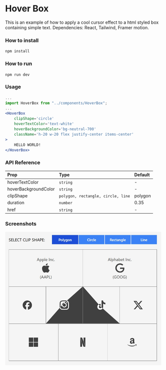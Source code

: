 # Hover Box

This is an example of how to apply a cool cursor effect to a html styled box containing simple text. Dependencies: React, Tailwind, Framer motion.

### How to install

```console
npm install
```

### How to run

```console
npm run dev
```

### Usage

```jsx
...
import HoverBox from "../components/HoverBox";
...
<HoverBox
    clipShape='circle'
    hoverTextColor='text-white'
    hoverBackgroundColor='bg-neutral-700'
    className='h-20 w-20 flex justify-center items-center'
>
    HELLO WORLD!
</HoverBox>
```

### API Reference

| Prop                 | Type                               | Default |
| :------------------- | :--------------------------------- | :------ |
| hoverTextColor       | `string`                           | -       |
| hoverBackgroundColor | `string`                           | -       |
| clipShape            | `polygon, rectangle, circle, line` | polygon |
| duration             | `number`                           | 0.35    |
| href                 | `string`                           | -       |

### Screenshots

![Polygon shape](./screenshots/polygon.jpg)
